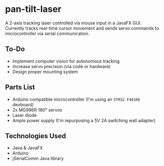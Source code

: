 # pan-tilt-laser
A 2-axis tracking laser controlled via mouse input in a JavaFX GUI.  
Currently tracks real-time cursor movement and sends servo commands to microcontroller via serial communication.

## To-Do
- Implement computer vision for autonomous tracking
- Increase servo precision (via code or hardware)
- Design proper mounting system

## Parts List
- Arduino compatible microcontroller (I'm using an `STM32 F401RE` devboard)
- 2x MG996R 180° servos
- Laser diode
- Ample power supply (I'm repurposing a 5V 2A switching wall adapter)

## Technologies Used
- Java & JavaFX
- Arduino
- jSerialComm Java library 
